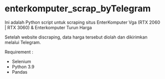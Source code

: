 # enterkomputer_scrap_byTelegram

Ini adalah Python script untuk scraping situs EnterKomputer Vga (RTX 2060 | RTX 3060) & Enterkomputer Turun Harga

Setelah website discraping, data harga tersebut diolah dan dikirimkan melalui Telegram.

Requirement : 

  - Selenium
  - Python 3.9
  - Pandas


